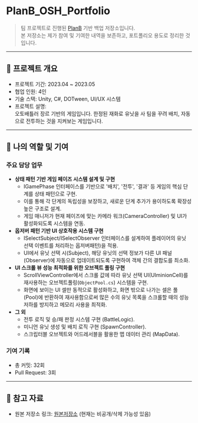 # PlanB_OSH_Portfolio

> 팀 프로젝트로 진행된 [PlanB](https://github.com/BellLight95/Linon3_Final) 기반 백업 저장소입니다.  
> 본 저장소는 제가 참여 및 기여한 내역을 보존하고, 포트폴리오 용도로 정리한 것입니다.

---

## 📌 프로젝트 개요
- 프로젝트 기간: 2023.04 ~ 2023.05
- 협업 인원: 4인
- 기술 스택: Unity, C#, DOTween, UI/UX 시스템
- 프로젝트 설명:  
  오토배틀러 장르 기반의 게임입니다.
  한정된 재화로 유닛을 사 팀을 꾸려 배치, 자동으로 전투하는 것을 지켜보는 게임입니다.

---

## 👤 나의 역할 및 기여
### 주요 담당 업무
- **상태 패턴 기반 게임 페이즈 시스템 설계 및 구현**
  - IGamePhase 인터페이스를 기반으로 '배치', '전투', '결과' 등 게임의 핵심 단계를 상태 패턴으로 구현.
  - 이를 통해 각 단계의 독립성을 보장하고, 새로운 단계 추가가 용이하도록 확장성 높은 구조로 설계.
  - 게임 매니저가 현재 페이즈에 맞는 카메라 워크(CameraController) 및 UI가 활성화되도록 시스템을 연동.
- **옵저버 패턴 기반 UI 상호작용 시스템 구현**
  - ISelectSubject/ISelectObserver 인터페이스를 설계하여 플레이어의 유닛 선택 이벤트를 처리하는 옵저버패턴)을 적용.
  - UI에서 유닛 선택 시(Subject), 해당 유닛의 선택 정보가 다른 UI 패널(Observer)에 자동으로 업데이트되도록 구현하여 객체 간의 결합도를 최소화.
- **UI 스크롤 뷰 성능 최적화를 위한 오브젝트 풀링 구현**
  - ScrollViewController에서 스크롤 값에 따라 유닛 선택 UI(UIminionCell)를 재사용하는 오브젝트풀링(`ObjectPool.cs`) 시스템을 구현.
  - 화면에 보이는 UI 셀만 동적으로 활성화하고, 화면 밖으로 나가는 셀은 풀(Pool)에 반환하여 재사용함으로써 많은 수의 유닛 목록을 스크롤할 때의 성능 저하를 방지하고 메모리 사용을 최적화.
- **그 외**
  -  전투 로직 및 승/패 판정 시스템 구현 (BattleLogic).
  -  미니언 유닛 생성 및 배치 로직 구현 (SpawnController).
  -  스크립터블 오브젝트와 어드레서블을 활용한 맵 데이터 관리 (MapData).

### 기여 기록
- 총 커밋: 32회  
- Pull Request: 3회

---

## 📂 참고 자료
- 원본 저장소 링크: [원본저장소](https://github.com/BellLight95/Linon3_Final) (현재는 비공개/삭제 가능성 있음)
